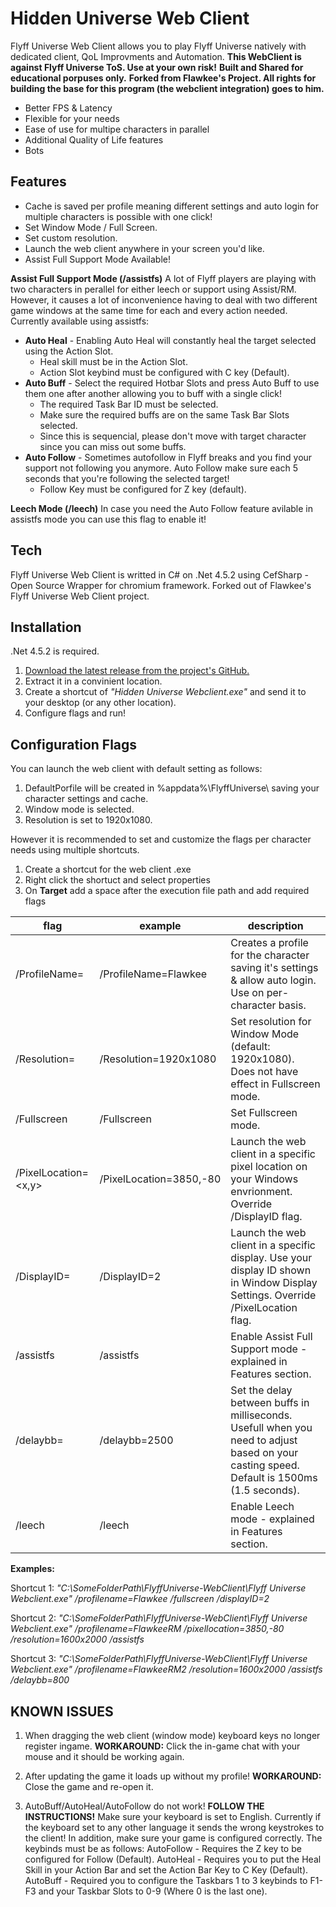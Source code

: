 # Hidden Universe Web Client

Flyff Universe Web Client allows you to play Flyff Universe natively
with dedicated client, QoL Improvments and Automation.
**This WebClient is against Flyff Universe ToS. Use at your own risk!**
**Built and Shared for educational porpuses only.**
**Forked from Flawkee's Project. All rights for building the base for this program (the webclient integration) goes to him.**

- Better FPS & Latency
- Flexible for your needs
- Ease of use for multipe characters in parallel
- Additional Quality of Life features
- Bots

## Features

- Cache is saved per profile meaning different settings and auto login for multiple characters is possible with one click!
- Set Window Mode / Full Screen.
- Set custom resolution.
- Launch the web client anywhere in your screen you'd like.
- Assist Full Support Mode Available!

**Assist Full Support Mode (/assistfs)**
A lot of Flyff players are playing with two characters in perallel for either leech or support using Assist/RM.
However, it causes a lot of inconvenience having to deal with two different game windows at the same time for each and every action needed.
Currently available using assistfs:
- **Auto Heal** - Enabling Auto Heal will constantly heal the target selected using the Action Slot.
    - Heal skill must be in the Action Slot.
    - Action Slot keybind must be configured with C key (Default).
- **Auto Buff** - Select the required Hotbar Slots and press Auto Buff to use them one after another allowing you to buff with a single click!
    -  The required Task Bar ID must be selected.
    -  Make sure the required buffs are on the same Task Bar Slots selected.
    -  Since this is sequencial, please don't move with target character since you can miss out some buffs.
- **Auto Follow** - Sometimes autofollow in Flyff breaks and you find your support not following you anymore. Auto Follow make sure each 5 seconds that you're following the selected target!
    - Follow Key must be configured for Z key (default).
	
**Leech Mode (/leech)**
In case you need the Auto Follow feature avilable in assistfs mode you can use this flag to enable it!


## Tech

Flyff Universe Web Client is writted in C# on .Net 4.5.2 using CefSharp - Open Source Wrapper for chromium framework.
Forked out of Flawkee's Flyff Universe Web Client project.

## Installation

.Net 4.5.2 is required.

1. [Download the latest release from the project's GitHub.](https://github.com/HiddenUniverse/Hidden-Universe/releases)
2. Extract it in a convinient location.
3. Create a shortcut of _"Hidden Universe Webclient.exe"_ and send it to your desktop (or any other location).
4. Configure flags and run!

## Configuration Flags

You can launch the web client with default setting as follows:
1. DefaultPorfile will be created in %appdata%\FlyffUniverse\ saving your character settings and cache.
2. Window mode is selected.
3. Resolution is set to 1920x1080.

However it is recommended to set and customize the flags per character needs using multiple shortcuts.
1. Create a shortcut for the web client .exe
2. Right click the shortuct and select properties
3. On **Target** add a space after the execution file path and add required flags

| flag | example | description |
| ------ | ------ | ------ |
| /ProfileName=<ProfileName> | /ProfileName=Flawkee | Creates a profile for the character saving it's settings & allow auto login. Use on per-character basis.
| /Resolution=<WidthxHeight> | /Resolution=1920x1080 | Set resolution for Window Mode (default: 1920x1080). Does not have effect in Fullscreen mode.
| /Fullscreen | /Fullscreen | Set Fullscreen mode.
| /PixelLocation=<x,y> | /PixelLocation=3850,-80 | Launch the web client in a specific pixel location on your Windows envrionment. Override /DisplayID flag.
| /DisplayID=<ID>| /DisplayID=2 | Launch the web client in a specific display. Use your display ID shown in Window Display Settings. Override /PixelLocation flag.
| /assistfs | /assistfs | Enable Assist Full Support mode - explained in Features section.
| /delaybb=<sec-in-ms> | /delaybb=2500 | Set the delay between buffs in milliseconds. Usefull when you need to adjust based on your casting speed. Default is 1500ms (1.5 seconds).
| /leech | /leech| Enable Leech mode - explained in Features section.

**Examples:**

Shortcut 1: _"C:\SomeFolderPath\FlyffUniverse-WebClient\Flyff Universe Webclient.exe" /profilename=Flawkee /fullscreen /displayID=2_

Shortcut 2: _"C:\SomeFolderPath\FlyffUniverse-WebClient\Flyff Universe Webclient.exe" /profilename=FlawkeeRM /pixellocation=3850,-80 /resolution=1600x2000 /assistfs_

Shortcut 3: _"C:\SomeFolderPath\FlyffUniverse-WebClient\Flyff Universe Webclient.exe" /profilename=FlawkeeRM2 /resolution=1600x2000 /assistfs /delaybb=800_

## KNOWN ISSUES

1. When dragging the web client (window mode) keyboard keys no longer register ingame.
	**WORKAROUND:** Click the in-game chat with your mouse and it should be working again.
   
2. After updating the game it loads up without my profile!
	**WORKAROUND:** Close the game and re-open it.

3. AutoBuff/AutoHeal/AutoFollow do not work!
	**FOLLOW THE INSTRUCTIONS!**
	Make sure your keyboard is set to English. Currently if the keyboard set to any other language it sends the wrong keystrokes to the client!
	In addition, make sure your game is configured correctly. The keybinds must be as follows:
	AutoFollow - Requires the Z key to be configured for Follow (Default).
	AutoHeal - Requires you to put the Heal Skill in your Action Bar and set the Action Bar Key to C Key (Default).
	AutoBuff - Required you to configure the Taskbars 1 to 3 keybinds to F1-F3 and your Taskbar Slots to 0-9 (Where 0 is the last one).